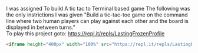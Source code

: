 I was assigned To build A tic tac to Terminal based game
The following was the only instrictions I was given
"Build a tic-tac-toe game on the command line where two human players can play against each other and the board is displayed in between turns."\
To play this project goto: https://repl.it/repls/LastingFrozenProfile
```html
<iframe height="400px" width="100%" src="https://repl.it/repls/LastingFrozenProfile?lite=true" scrolling="no" frameborder="no" allowtransparency="true" allowfullscreen="true" sandbox="allow-forms allow-pointer-lock allow-popups allow-same-origin allow-scripts allow-modals"></iframe>
```
